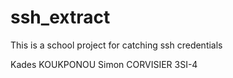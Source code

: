 # ssh_extract
This is a school project for catching ssh credentials 

Kades KOUKPONOU
Simon CORVISIER 3SI-4